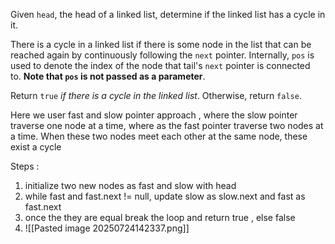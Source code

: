 
Given `head`, the head of a linked list, determine if the linked list has a cycle in it.

There is a cycle in a linked list if there is some node in the list that can be reached again by continuously following the `next` pointer. Internally, `pos` is used to denote the index of the node that tail's `next` pointer is connected to. **Note that `pos` is not passed as a parameter**.

Return `true` _if there is a cycle in the linked list_. Otherwise, return `false`.



Here we user fast and slow pointer approach , where the slow pointer traverse one node at a time, where as the fast pointer traverse two nodes at a time. When these two nodes meet each other at the same node, these exist a cycle


Steps :
1. initialize two new nodes as fast and slow with head
2. while fast and fast.next != null, update slow as slow.next and fast as fast.next
3. once the they are equal break the loop and return true , else false
4. ![[Pasted image 20250724142337.png]]


